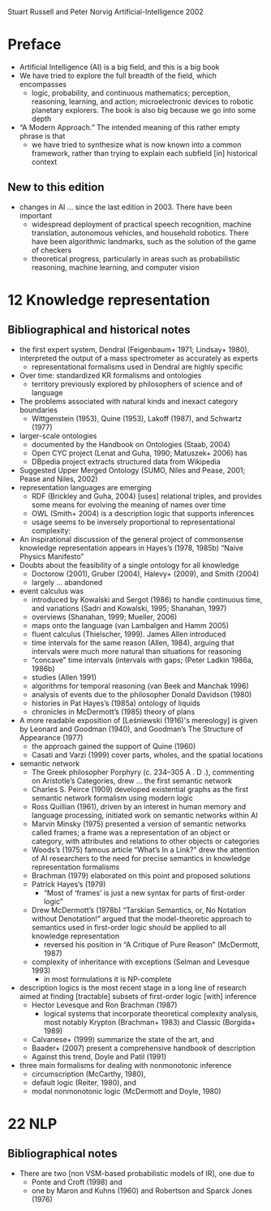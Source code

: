 Stuart Russell and Peter Norvig
Artificial-Intelligence
2002

# Preface

* Artificial Intelligence (AI) is a big field, and this is a big book
* We have tried to explore the full breadth of the field, which encompasses
  * logic, probability, and continuous mathematics; perception, reasoning,
    learning, and action; microelectronic devices to robotic planetary
    explorers. The book is also big because we go into some depth
* “A Modern Approach.” The intended meaning of this rather empty phrase is that
  * we have tried to synthesize what is now known into a common framework,
    rather than trying to explain each subfield [in] historical context

## New to this edition

* changes in AI ... since the last edition in 2003.  There have been important
  * widespread deployment of practical speech recognition, machine
    translation, autonomous vehicles, and household robotics. There have been
    algorithmic landmarks, such as the solution of the game of checkers
  * theoretical progress, particularly in areas such as
    probabilistic reasoning, machine learning, and computer vision

# 12 Knowledge representation

## Bibliographical and historical notes

* the first expert system, Dendral (Feigenbaum+ 1971; Lindsay+ 1980),
  interpreted the output of a mass spectrometer as accurately as experts
  * representational formalisms used in Dendral are highly specific
* Over time: standardized KR formalisms and ontologies
  * territory previously explored by philosophers of science and of language
* The problems associated with natural kinds and inexact category boundaries
  * Wittgenstein (1953), Quine (1953), Lakoff (1987), and Schwartz (1977)
* larger-scale ontologies
  * documented by the Handbook on Ontologies (Staab, 2004)
  * Open CYC project (Lenat and Guha, 1990; Matuszek+ 2006) has
  * DBpedia project extracts structured data from Wikipedia
* Suggested Upper Merged Ontology 
  (SUMO, Niles and Pease, 2001; Pease and Niles, 2002)
* representation languages are emerging
  * RDF (Brickley and Guha, 2004) [uses] relational triples, and provides some
    means for evolving the meaning of names over time
  * OWL (Smith+ 2004) is a description logic that supports inferences
  * usage seems to be inversely proportional to representational complexity:
* An inspirational discussion of the general project of commonsense knowledge
  representation appears in Hayes’s (1978, 1985b) “Naive Physics Manifesto”
* Doubts about the feasibility of a single ontology for all knowledge
  * Doctorow (2001), Gruber (2004), Halevy+ (2009), and Smith (2004)
  * largely ... abandoned
* event calculus was
  * introduced by Kowalski and Sergot (1986) to handle 
    continuous time, and variations (Sadri and Kowalski, 1995; Shanahan, 1997) 
  * overviews (Shanahan, 1999; Mueller, 2006)
  * maps onto the language (van Lambalgen and Hamm 2005)
  * fluent calculus (Thielscher, 1999).  James Allen introduced
  * time intervals for the same reason (Allen, 1984), arguing that intervals
    were much more natural than situations for reasoning
  * “concave” time intervals (intervals with gaps; (Peter Ladkin 1986a, 1986b)
  * studies (Allen 1991)
  * algorithms for temporal reasoning (van Beek and Manchak 1996)
  * analysis of events due to the philosopher Donald Davidson (1980)
  * histories in Pat Hayes’s (1985a) ontology of liquids 
  * chronicles in McDermott’s (1985) theory of plans
* A more readable exposition of [Leśniewski (1916)'s mereology] is given by
  Leonard and Goodman (1940), and Goodman’s The Structure of Appearance (1977)
  * the approach gained the support of Quine (1960)
  * Casati and Varzi (1999) cover parts, wholes, and the spatial locations
* semantic network
  * The Greek philosopher Porphyry (c. 234–305 A . D .), commenting on
    Aristotle’s Categories, drew ... the first semantic network
  * Charles S. Peirce (1909) developed existential graphs as the first semantic
    network formalism using modern logic
  * Ross Quillian (1961), driven by an interest in human memory and language
    processing, initiated work on semantic networks within AI
  * Marvin Minsky (1975) presented a version of semantic networks called
    frames; a frame was a representation of an object or category, with
    attributes and relations to other objects or categories
  * Woods’s (1975) famous article “What’s In a Link?” 
    drew the attention of AI researchers to the need for precise semantics in
    knowledge representation formalisms
  * Brachman (1979) elaborated on this point and proposed solutions
  * Patrick Hayes’s (1979)
    * “Most of ‘frames’ is just a new syntax for parts of first-order logic”
  * Drew McDermott’s (1978b) “Tarskian Semantics, or, No Notation without
    Denotation!” argued that the model-theoretic approach to semantics used
    in first-order logic should be applied to all knowledge representation
    * reversed his position in “A Critique of Pure Reason” (McDermott, 1987)
  * complexity of inheritance with exceptions (Selman and Levesque 1993)
    * in most formulations it is NP-complete
* description logics is the most recent stage in a long line of research
  aimed at finding [tractable] subsets of first-order logic [with] inference
  * Hector Levesque and Ron Brachman (1987)
    * logical systems that incorporate theoretical complexity analysis, most
      notably Krypton (Brachman+ 1983) and Classic (Borgida+ 1989)
  * Calvanese+ (1999) summarize the state of the art, and
  * Baader+ (2007) present a comprehensive handbook of description
  * Against this trend, Doyle and Patil (1991)
* three main formalisms for dealing with nonmonotonic inference
  * circumscription (McCarthy, 1980),
  * default logic (Reiter, 1980), and
  * modal nonmonotonic logic (McDermott and Doyle, 1980)

# 22 NLP

## Bibliographical notes

* There are two [non VSM-based probabilistic models of IR], one due to
  * Ponte and Croft (1998) and
  * one by Maron and Kuhns (1960) and Robertson and Sparck Jones (1976)
